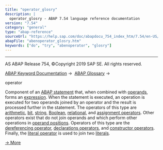 ```yaml
---
title: "operator_glosry"
description: |
  operator_glosry - ABAP 7.54 language reference documentation
version: "7.54"
category: "general"
type: "abap-reference"
sourceUrl: "https://help.sap.com/doc/abapdocu_754_index_htm/7.54/en-US/abenoperator_glosry.htm"
abapFile: "abenoperator_glosry.htm"
keywords: ["do", "try", "abenoperator", "glosry"]
---
```


* * *

AS ABAP Release 754, ©Copyright 2019 SAP SE. All rights reserved.

[ABAP Keyword Documentation](https://help.sap.com/doc/abapdocu_754_index_htm/7.54/en-US/abenabap.htm) →  [ABAP Glossary](https://help.sap.com/doc/abapdocu_754_index_htm/7.54/en-US/abenabap_glossary.htm) → 

operator

Component of an [ABAP statement](https://help.sap.com/doc/abapdocu_754_index_htm/7.54/en-US/abenabap_statement_glosry.htm "Glossary Entry") that, when combined with [operands](https://help.sap.com/doc/abapdocu_754_index_htm/7.54/en-US/abenoperand_glosry.htm "Glossary Entry"), forms an [expression](https://help.sap.com/doc/abapdocu_754_index_htm/7.54/en-US/abenexpression_glosry.htm "Glossary Entry"). When the statement is executed, an operation is executed for two operands joined by an operator and the result is processed further in the statement. The operators of this type are [arithmetic](https://help.sap.com/doc/abapdocu_754_index_htm/7.54/en-US/abenarithmetic_operator_glosry.htm "Glossary Entry"), [bit](https://help.sap.com/doc/abapdocu_754_index_htm/7.54/en-US/abenbit_operator_glosry.htm "Glossary Entry"), [string](https://help.sap.com/doc/abapdocu_754_index_htm/7.54/en-US/abenstring_operator_glosry.htm "Glossary Entry"), [Boolean](https://help.sap.com/doc/abapdocu_754_index_htm/7.54/en-US/abenboolean_operator_glosry.htm "Glossary Entry"), [relational](https://help.sap.com/doc/abapdocu_754_index_htm/7.54/en-US/abenrel_operator_glosry.htm "Glossary Entry"), and [assignment operators](https://help.sap.com/doc/abapdocu_754_index_htm/7.54/en-US/abenassignment_operator_glosry.htm "Glossary Entry"). Other operators exist that do not join operands and which perform other operations in [operand positions](https://help.sap.com/doc/abapdocu_754_index_htm/7.54/en-US/abenoperand_position_glosry.htm "Glossary Entry"). Operators of this type are the [dereferencing operator](https://help.sap.com/doc/abapdocu_754_index_htm/7.54/en-US/abendereferencing_operat_glosry.htm "Glossary Entry"), [declarations operators](https://help.sap.com/doc/abapdocu_754_index_htm/7.54/en-US/abendeclaration_operator_glosry.htm "Glossary Entry"), and [constructor operators](https://help.sap.com/doc/abapdocu_754_index_htm/7.54/en-US/abenconstructor_operator_glosry.htm "Glossary Entry"). Finally, the [literal operator](https://help.sap.com/doc/abapdocu_754_index_htm/7.54/en-US/abenassignment_operator_glosry.htm "Glossary Entry") is used to join two [literals](https://help.sap.com/doc/abapdocu_754_index_htm/7.54/en-US/abenliteral_glosry.htm "Glossary Entry").

[→ More](https://help.sap.com/doc/abapdocu_754_index_htm/7.54/en-US/abenoperators.htm)